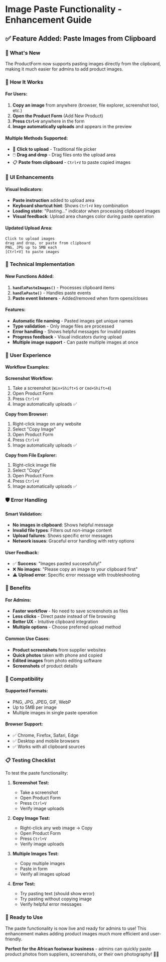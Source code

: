 # Image Paste Functionality - Enhancement Guide

## ✅ **Feature Added: Paste Images from Clipboard**

### 🎯 **What's New**
The ProductForm now supports pasting images directly from the clipboard, making it much easier for admins to add product images.

### 🔧 **How It Works**

#### **For Users:**
1. **Copy an image** from anywhere (browser, file explorer, screenshot tool, etc.)
2. **Open the Product Form** (Add New Product)
3. **Press `Ctrl+V`** anywhere in the form
4. **Image automatically uploads** and appears in the preview

#### **Multiple Methods Supported:**
- 📁 **Click to upload** - Traditional file picker
- 🖱️ **Drag and drop** - Drag files onto the upload area
- 📋 **Paste from clipboard** - `Ctrl+V` to paste copied images

### 🎨 **UI Enhancements**

#### **Visual Indicators:**
- **Paste instruction** added to upload area
- **Keyboard shortcut hint**: Shows `Ctrl+V` key combination
- **Loading state**: "Pasting..." indicator when processing clipboard images
- **Visual feedback**: Upload area changes color during paste operation

#### **Updated Upload Area:**
```
Click to upload images
drag and drop, or paste from clipboard
PNG, JPG up to 5MB each
[Ctrl+V] to paste images
```

### 🔧 **Technical Implementation**

#### **New Functions Added:**
1. **`handlePasteImages()`** - Processes clipboard items
2. **`handlePaste()`** - Handles paste events
3. **Paste event listeners** - Added/removed when form opens/closes

#### **Features:**
- **Automatic file naming** - Pasted images get unique names
- **Type validation** - Only image files are processed
- **Error handling** - Shows helpful messages for invalid pastes
- **Progress feedback** - Visual indicators during upload
- **Multiple image support** - Can paste multiple images at once

### 📱 **User Experience**

#### **Workflow Examples:**

**Screenshot Workflow:**
1. Take a screenshot (`Win+Shift+S` or `Cmd+Shift+4`)
2. Open Product Form
3. Press `Ctrl+V`
4. Image automatically uploads ✅

**Copy from Browser:**
1. Right-click image on any website
2. Select "Copy Image"
3. Open Product Form
4. Press `Ctrl+V`
5. Image automatically uploads ✅

**Copy from File Explorer:**
1. Right-click image file
2. Select "Copy"
3. Open Product Form
4. Press `Ctrl+V`
5. Image automatically uploads ✅

### 🛡️ **Error Handling**

#### **Smart Validation:**
- **No images in clipboard**: Shows helpful message
- **Invalid file types**: Filters out non-image content
- **Upload failures**: Shows specific error messages
- **Network issues**: Graceful error handling with retry options

#### **User Feedback:**
- ✅ **Success**: "Images pasted successfully!"
- ❌ **No images**: "Please copy an image to your clipboard first"
- ⚠️ **Upload error**: Specific error message with troubleshooting

### 🎯 **Benefits**

#### **For Admins:**
- **Faster workflow** - No need to save screenshots as files
- **Less clicks** - Direct paste instead of file browsing
- **Better UX** - Intuitive clipboard integration
- **Multiple options** - Choose preferred upload method

#### **Common Use Cases:**
- **Product screenshots** from supplier websites
- **Quick photos** taken with phone and copied
- **Edited images** from photo editing software
- **Screenshots** of product details

### 🔄 **Compatibility**

#### **Supported Formats:**
- PNG, JPG, JPEG, GIF, WebP
- Up to 5MB per image
- Multiple images in single paste operation

#### **Browser Support:**
- ✅ Chrome, Firefox, Safari, Edge
- ✅ Desktop and mobile browsers
- ✅ Works with all clipboard sources

### 📋 **Testing Checklist**

To test the paste functionality:

1. **Screenshot Test:**
   - Take a screenshot
   - Open Product Form
   - Press `Ctrl+V`
   - Verify image uploads

2. **Copy Image Test:**
   - Right-click any web image → Copy
   - Open Product Form
   - Press `Ctrl+V`
   - Verify image uploads

3. **Multiple Images Test:**
   - Copy multiple images
   - Paste in form
   - Verify all images upload

4. **Error Test:**
   - Try pasting text (should show error)
   - Try pasting without copying image
   - Verify helpful error messages

### 🚀 **Ready to Use**

The paste functionality is now live and ready for admins to use! This enhancement makes adding product images much more efficient and user-friendly.

**Perfect for the African footwear business** - admins can quickly paste product photos from suppliers, screenshots, or their own photography! 🦶👟